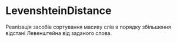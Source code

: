 # LevenshteinDistance
Реалізація засобів сортування масиву слів в порядку збільшення відстані Левенштейна від заданого слова.